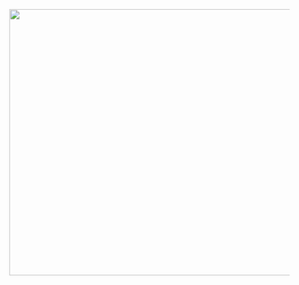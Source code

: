 <img src="https://drive.google.com/file/d/10PpxlfJuhIEhxJv3WRkm9mqg7qtR6AAv/preview" width="640" height="480" allow="autoplay"/>
